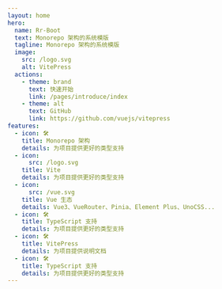 ```yaml
---
layout: home
hero:
  name: Rr-Boot
  text: Monorepo 架构的系统模版
  tagline: Monorepo 架构的系统模版
  image:
    src: /logo.svg
    alt: VitePress
  actions:
    - theme: brand
      text: 快速开始
      link: /pages/introduce/index
    - theme: alt
      text: GitHub
      link: https://github.com/vuejs/vitepress
features:
  - icon: 🛠️
    title: Monorepo 架构
    details: 为项目提供更好的类型支持
  - icon: 
      src: /logo.svg
    title: Vite
    details: 为项目提供更好的类型支持
  - icon: 
      src: /vue.svg
    title: Vue 生态
    details: Vue3、VueRouter、Pinia、Element Plus、UnoCSS...
  - icon: 🛠️
    title: TypeScript 支持
    details: 为项目提供更好的类型支持
  - icon: 🛠️
    title: VitePress
    details: 为项目提供说明文档
  - icon: 🛠️
    title: TypeScript 支持
    details: 为项目提供更好的类型支持
---
```

